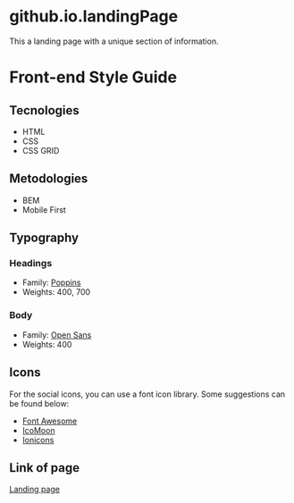 # github.io.landingPage
This a landing page with a unique section of information.

# Front-end Style Guide

## Tecnologies
- HTML
- CSS
- CSS GRID

## Metodologies 
- BEM
- Mobile First

## Typography

### Headings

- Family: [Poppins](https://fonts.google.com/specimen/Poppins)
- Weights: 400, 700

### Body

- Family: [Open Sans](https://fonts.google.com/specimen/Open+Sans)
- Weights: 400

## Icons

For the social icons, you can use a font icon library. Some suggestions can be found below:

- [Font Awesome](https://fontawesome.com/)
- [IcoMoon](https://icomoon.io/)
- [Ionicons](https://ionicons.com/)

## Link of page
[Landing page](https://orellana179.github.io/github.io.landingWebPage/)
